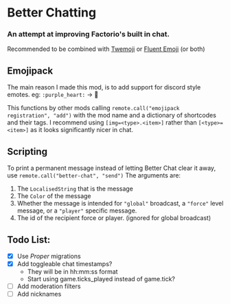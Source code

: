 # Better Chatting
### An attempt at improving Factorio's built in chat.

Recommended to be combined with [Twemoji](https://mods.factorio.com/mod/twemoji-in-factorio) or [Fluent Emoji](https://mods.factorio.com/mod/fluent-emoji) (or both)

## Emojipack
The main reason I made this mod, is to add support for discord style emotes. eg: `:purple_heart:` -> 💜

This functions by other mods calling `remote.call("emojipack registration", "add")` with the mod name and a dictionary of shortcodes and their tags. I recommend using `[img=<type>.<item>]` rather than `[<type>=<item>]` as it looks significantly nicer in chat.

## Scripting
To print a permanent message instead of letting Better Chat clear it away, use `remote.call("better-chat", "send")`
The arguments are:
1. The `LocalisedString` that is the message
2. The `Color` of the message
3. Whether the message is intended for `"global"` broadcast, a `"force"` level message, or a `"player"` specific message.
4. The id of the recipient force or player. (ignored for global broadcast)

## Todo List:
- [x] Use *Proper* migrations
- [x] Add toggleable chat timestamps?
  - They will be in hh:mm:ss format
  - Start using game.ticks_played instead of game.tick?
- [ ] Add moderation filters
- [ ] Add nicknames